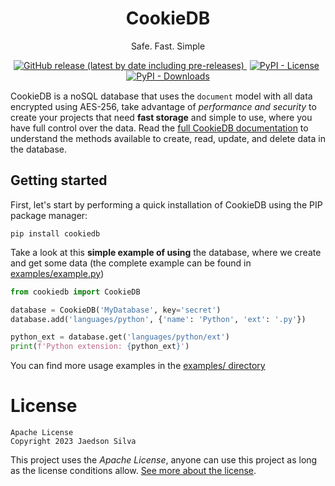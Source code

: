 <h1 align="center">CookieDB</h1>
<p align="center">Safe. Fast. Simple</p>

<p align="center" style="margin-bottom: 15px">
    <a href="https://github.com/jaedsonpys/cookiedb/releases">
        <img alt="GitHub release (latest by date including pre-releases)" src="https://img.shields.io/github/v/release/jaedsonpys/cookiedb?include_prereleases">
    </a>
    <a href="https://github.com/jaedsonpys/cookiedb/blob/master/LICENSE" style="margin-right: 5px; margin-left: 5px">
        <img alt="PyPI - License" src="https://img.shields.io/pypi/l/cookiedb">
    </a>
    <a href="https://pypi.org/project/cookiedb">
        <img alt="PyPI - Downloads" src="https://img.shields.io/pypi/dm/cookiedb">
    </a>
</p>

CookieDB is a noSQL database that uses the `document` model with all data encrypted using AES-256, take advantage of *performance and security* to create your projects that need **fast storage** and simple to use, where you have full control over the data. Read the [full CookieDB documentation](https://jaedsonpys.github.io/cookiedb) to understand the methods available to create, read, update, and delete data in the database.

## Getting started

First, let's start by performing a quick installation of CookieDB using the PIP package manager:

```
pip install cookiedb
```

Take a look at this **simple example of using** the database, where we create and get some data (the complete example can be found in [examples/example.py](https://github.com/jaedsonpys/cookiedb/blob/master/examples/example.py))

```python
from cookiedb import CookieDB

database = CookieDB('MyDatabase', key='secret')
database.add('languages/python', {'name': 'Python', 'ext': '.py'})

python_ext = database.get('languages/python/ext')
print(f'Python extension: {python_ext}')
```

You can find more usage examples in the [examples/ directory](https://github.com/jaedsonpys/cookiedb/tree/master/examples)

# License

```
Apache License
Copyright 2023 Jaedson Silva
```

This project uses the *Apache License*, anyone can use this project as long as the license conditions allow. [See more about the license](https://github.com/jaedsonpys/cookiedb/blob/master/LICENSE).
